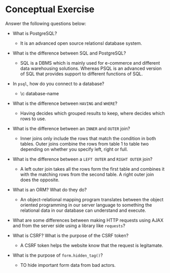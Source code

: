 # Conceptual Exercise

Answer the following questions below:

- What is PostgreSQL?
  - It is an advanced open source relationsl database system.

- What is the difference between SQL and PostgreSQL?
  - SQL is a DBMS which is mainly used for e-commerce and different data warehousing solutions. Whereas PSQL is an advanced version of SQL that provides support to different functions of SQL.

- In `psql`, how do you connect to a database?
  - \c database-name

- What is the difference between `HAVING` and `WHERE`?
  - Having decides which grouped results to keep, where decides which rows to use.

- What is the difference between an `INNER` and `OUTER` join?
  - Inner joins only include the rows that match the condition in both tables. Outer joins combine the rows from table 1 to table two depending on whether you specify left, right or full.

- What is the difference between a `LEFT OUTER` and `RIGHT OUTER` join?
  - A left outer join takes all the rows form the first table and combines it with the matching rows from the second table. A right outer join does the opposite.

- What is an ORM? What do they do?
  - An object-relational mapping program translates between the object oriented programming in our server language to something the relational data in our database can understand and execute.

- What are some differences between making HTTP requests using AJAX
  and from the server side using a library like `requests`?

- What is CSRF? What is the purpose of the CSRF token?
  - A CSRF token helps the website know that the request is legitamate.

- What is the purpose of `form.hidden_tag()`?
  - TO hide important form data from bad actors.
